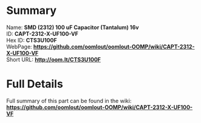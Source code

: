 
Summary
=================
  
Name: __SMD (2312) 100 uF Capacitor (Tantalum) 16v__    
ID: __CAPT-2312-X-UF100-VF__   
Hex ID: __CTS3U100F__   
WebPage: __https://github.com/oomlout/oomlout-OOMP/wiki/CAPT-2312-X-UF100-VF__   
Short URL: __http://oom.lt/CTS3U100F__   

Full Details
==========================
Full summary of this part can be found in the wiki:   
__https://github.com/oomlout/oomlout-OOMP/wiki/CAPT-2312-X-UF100-VF__    

